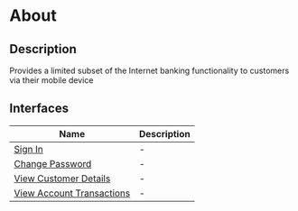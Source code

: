 # About

## Description
Provides a limited subset of the Internet banking functionality to customers via their mobile device


## Interfaces

| Name | Description | 
| ---- | ----------- |
| [Sign In](./Interfaces/Sign%20In/Container%20-%20C4%20Sequence.png) | - |
| [Change Password](./Interfaces/Change%20Password/Container%20-%20C4%20Sequence.png) | - |
| [View Customer Details](./Interfaces/View%20Customer%20Details/Container%20-%20C4%20Sequence.png) | - |
| [View Account Transactions](./Interfaces/View%20Account%20Transactions/Container%20-%20C4%20Sequence.png) | - |

